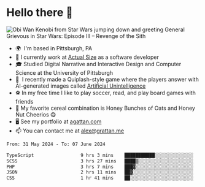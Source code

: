 <!--
**GameDog9988/GameDog9988** is a ✨ _special_ ✨ repository because its `README.md` (this file) appears on your GitHub profile.

Here are some ideas to get you started:

- 🔭 I’m currently working on ...
- 🌱 I’m currently learning ...
- 👯 I’m looking to collaborate on ...
- 🤔 I’m looking for help with ...
- 💬 Ask me about ...
- 📫 How to reach me: ...
- 😄 Pronouns: ...
- ⚡ Fun fact: ...
-->



Hello there 👋
==================================

![Obi Wan Kenobi from Star Wars jumping down and greeting General Grievous in Star Wars: Episode III – Revenge of the Sith](https://github.com/agrattan0820/agrattan0820/assets/51346343/689e56eb-29be-46a5-a079-28ea727b5f7e)


- 🌍  I'm based in Pittsburgh, PA
- 🔭  I currently work at [Actual Size](https://actualsize.com/) as a software developer
- 🎓  Studied Digital Narrative and Interactive Design and Computer Science at the University of Pittsburgh
- 👾  I recently made a Quiplash-style game where the players answer with AI-generated images called [Artificial Unintelligence](https://github.com/agrattan0820/artificial-unintelligence)
- ⚽  In my free time I like to play soccer, read, and play board games with friends
- 🥣  My favorite cereal combination is Honey Bunches of Oats and Honey Nut Cheerios 😋
- 🖥️  See my portfolio at [agattan.com](http://agrattan.com/)
- 📫  You can contact me at [alex@grattan.me](mailto:alex@grattan.me)

<!--START_SECTION:waka-->

```txt
From: 31 May 2024 - To: 07 June 2024

TypeScript                 9 hrs 3 mins    ███████████░░░░░░░░░░░░░░   43.99 %
SCSS                       3 hrs 27 mins   ████▒░░░░░░░░░░░░░░░░░░░░   16.77 %
PHP                        3 hrs 7 mins    ███▓░░░░░░░░░░░░░░░░░░░░░   15.19 %
JSON                       2 hrs 11 mins   ██▓░░░░░░░░░░░░░░░░░░░░░░   10.61 %
CSS                        1 hr 41 mins    ██░░░░░░░░░░░░░░░░░░░░░░░   08.18 %
```

<!--END_SECTION:waka-->
